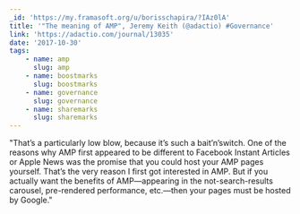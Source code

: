 ```yaml
---
_id: 'https://my.framasoft.org/u/borisschapira/?IAz0lA'
title: '"The meaning of AMP", Jeremy Keith (@adactio) #Governance'
link: 'https://adactio.com/journal/13035'
date: '2017-10-30'
tags:
    - name: amp
      slug: amp
    - name: boostmarks
      slug: boostmarks
    - name: governance
      slug: governance
    - name: sharemarks
      slug: sharemarks
---
```


<div class="markdown"><p>&quot;That’s a particularly low blow, because it’s such a bait’n’switch. One of the reasons why AMP first appeared to be different to Facebook Instant Articles or Apple News was the promise that you could host your AMP pages yourself. That’s the very reason I first got interested in AMP. But if you actually want the benefits of AMP—appearing in the not-search-results carousel, pre-rendered performance, etc.—then your pages must be hosted by Google.&quot;
</p></div>
